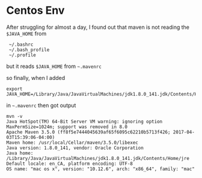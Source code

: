 # Centos Env

After struggling for almost a day, I found out that maven is not reading the `$JAVA_HOME` from

```text
 ~/.bashrc
 ~/.bash_profile
 ~/.profile
```

but it reads `$JAVA_HOME` from `~.mavenrc`

so finally, when I added

```text
export JAVA_HOME=/Library/Java/JavaVirtualMachines/jdk1.8.0_141.jdk/Contents/Home
```

in `~.mavenrc` then got output

```text
mvn -v
Java HotSpot(TM) 64-Bit Server VM warning: ignoring option MaxPermSize=1024m; support was removed in 8.0
Apache Maven 3.5.0 (ff8f5e7444045639af65f6095c62210b5713f426; 2017-04-03T15:39:06-04:00)
Maven home: /usr/local/Cellar/maven/3.5.0/libexec
Java version: 1.8.0_141, vendor: Oracle Corporation
Java home: /Library/Java/JavaVirtualMachines/jdk1.8.0_141.jdk/Contents/Home/jre
Default locale: en_CA, platform encoding: UTF-8
OS name: "mac os x", version: "10.12.6", arch: "x86_64", family: "mac"
```

